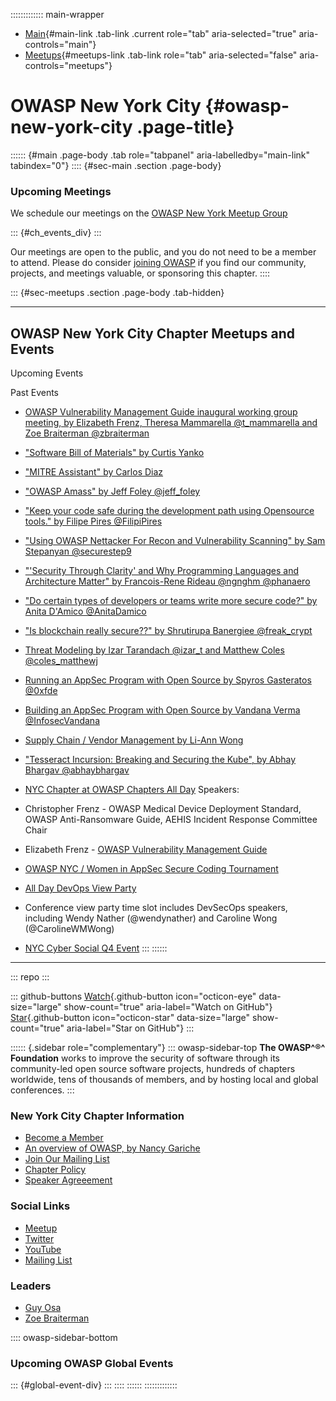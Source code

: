 ::::::::::::: main-wrapper
- [Main](#div-main){#main-link .tab-link .current role="tab"
  aria-selected="true" aria-controls="main"}
- [Meetups](#div-meetups){#meetups-link .tab-link role="tab"
  aria-selected="false" aria-controls="meetups"}

# OWASP New York City {#owasp-new-york-city .page-title}

:::::: {#main .page-body .tab role="tabpanel" aria-labelledby="main-link" tabindex="0"}
:::: {#sec-main .section .page-body}
### Upcoming Meetings

We schedule our meetings on the [OWASP New York Meetup
Group](https://www.meetup.com/OWASP-New-York-City-Chapter/)

::: {#ch_events_div}
:::

Our meetings are open to the public, and you do not need to be a member
to attend. Please do consider [joining
OWASP](https://owasp.org/membership/) if you find our community,
projects, and meetings valuable, or sponsoring this chapter.
::::

::: {#sec-meetups .section .page-body .tab-hidden}

------------------------------------------------------------------------

## OWASP New York City Chapter Meetups and Events

Upcoming Events

Past Events

- [OWASP Vulnerability Management Guide inaugural working group meeting,
  by Elizabeth Frenz, Theresa Mammarella \@t_mammarella and Zoe
  Braiterman \@zbraiterman](https://www.youtube.com/watch?v=k9v8SZPwetg)

- ["Software Bill of Materials" by Curtis
  Yanko](https://www.youtube.com/watch?v=9YhYYr-zEJA)

- ["MITRE Assistant" by Carlos Diaz](https://youtu.be/DsgD4VZ0ln0)

- ["OWASP Amass" by Jeff Foley
  \@jeff_foley](https://www.youtube.com/watch?v=tGitZO8EkMI)

- ["Keep your code safe during the development path using Opensource
  tools." by Filipe Pires
  \@FilipiPires](https://www.youtube.com/watch?v=lDRdqEh0YKw&t=4s)

- ["Using OWASP Nettacker For Recon and Vulnerability Scanning" by Sam
  Stepanyan
  \@securestep9](https://www.youtube.com/watch?v=D3U5IlmpCCk&t=6s)

- ["'Security Through Clarity' and Why Programming Languages and
  Architecture Matter" by Francois-Rene Rideau \@ngnghm
  \@phanaero](https://www.youtube.com/watch?v=vVEiS6Pz_As)

- ["Do certain types of developers or teams write more secure code?" by
  Anita D'Amico
  \@AnitaDamico](https://www.youtube.com/watch?v=gmp2CuH_8uQ)

- ["Is blockchain really secure??" by Shrutirupa Banergiee
  \@freak_crypt](https://www.youtube.com/watch?v=Wf--4IRd1mY)

- [Threat Modeling by Izar Tarandach \@izar_t and Matthew Coles
  \@coles_matthewj](https://www.youtube.com/watch?v=RiSIQx-UDuA&feature=youtu.be)

- [Running an AppSec Program with Open Source by Spyros Gasteratos
  \@0xfde](https://www.youtube.com/watch?v=8B3KLqNatm8)

- [Building an AppSec Program with Open Source by Vandana Verma
  \@InfosecVandana](https://www.youtube.com/watch?v=xLB1gZGbvR4&feature=youtu.be)

- [Supply Chain / Vendor Management by Li-Ann
  Wong](https://www.youtube.com/watch?v=KnMXLyborrU&t=2s)

- ["Tesseract Incursion: Breaking and Securing the Kube", by Abhay
  Bhargav
  \@abhaybhargav](https://www.youtube.com/watch?v=mxJZ5zrDEXk&t=2140s)

- [NYC Chapter at OWASP Chapters All
  Day](https://owasp.org/www-community/social/chapters_all_day/)
  Speakers:

- Christopher Frenz - OWASP Medical Device Deployment Standard, OWASP
  Anti-Ransomware Guide, AEHIS Incident Response Committee Chair

- Elizabeth Frenz - [OWASP Vulnerability Management
  Guide](https://owasp.org/www-project-vulnerability-management-guide/)

- [OWASP NYC / Women in AppSec Secure Coding
  Tournament](https://www.meetup.com/owaspnyc/events/268287744/)

- [All Day DevOps View
  Party](https://www.meetup.com/owaspnyc/events/265080090/)

- Conference view party time slot includes DevSecOps speakers, including
  Wendy Nather (@wendynather) and Caroline Wong (@CarolineWMWong)

- [NYC Cyber Social Q4
  Event](https://www.meetup.com/owaspnyc/events/265669510/)
:::
::::::

------------------------------------------------------------------------

::: repo
:::

::: github-buttons
[Watch](https://github.com/owasp/www-chapter-new-york-city/subscription){.github-button
icon="octicon-eye" data-size="large" show-count="true"
aria-label="Watch on GitHub"}
[Star](https://github.com/owasp/www-chapter-new-york-city){.github-button
icon="octicon-star" data-size="large" show-count="true"
aria-label="Star on GitHub"}
:::

:::::: {.sidebar role="complementary"}
::: owasp-sidebar-top
**The OWASP^®^ Foundation** works to improve the security of software
through its community-led open source software projects, hundreds of
chapters worldwide, tens of thousands of members, and by hosting local
and global conferences.
:::

### New York City Chapter Information

- [Become a Member](https://owasp.org/membership/)
- [An overview of OWASP, by Nancy
  Gariche](https://www.youtube.com/watch?v=XxntPxfJsdE)
- [Join Our Mailing
  List](https://groups.google.com/a/owasp.org/d/forum/new-york-chapter)
- [Chapter Policy](https://owasp.org/www-policy/operational/chapters)
- [Speaker
  Agreeement](https://owasp.org/www-policy/legal/speaker-agreement)

### Social Links

- [Meetup](https://www.meetup.com/OWASP-New-York-City-Chapter/)
- [Twitter](https://twitter.com/owaspnyc)
- [YouTube](https://www.youtube.com/channel/UCJFpQjVjqFd097y9eKgatTA)
- [Mailing
  List](https://owasp.org/cdn-cgi/l/email-protection#c5aba0b2e8bcaab7aee8a6ada4b5b1a0b785aab2a4b6b5ebaab7a2)

### Leaders

- [Guy
  Osa](https://owasp.org/cdn-cgi/l/email-protection#4720323e6928342607283026343769283520)
- [Zoe
  Braiterman](https://owasp.org/cdn-cgi/l/email-protection#a4decbc18ac6d6c5cdd0c1d6c9c5cae4cbd3c5d7d48acbd6c3)

:::: owasp-sidebar-bottom
### Upcoming OWASP Global Events

::: {#global-event-div}
:::
::::
::::::
:::::::::::::
